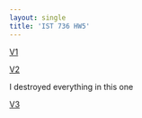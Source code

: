 ```yaml
---
layout: single
title: 'IST 736 HW5'
---
```


[V1](https://danielcaraway.github.io/html/HW5_clean_i1.html)

[V2](https://danielcaraway.github.io/html/HW5_clean_i2.html)

I destroyed everything in this one

[V3](https://danielcaraway.github.io/html/HW5_clean_i3.html)